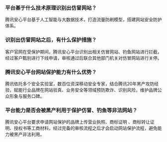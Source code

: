 ### 平台基于什么技术原理识别出仿冒网站？
腾讯安心平台基于人工智能与大数据技术，打造流量防刷模型，搭建网站安全防护体系。

### 识别出仿冒网站之后，有什么保护措施？
客户官网在受保护期间，腾讯安心平台识别出相关仿冒网站、钓鱼网站进行拦截，经过客户甄别进行下线申请，审核通过后联合其他部门机关对仿冒网站进行关停。

### 腾讯安心平台网站保护能力有什么优势？
腾讯依托多个安全实验室，数百位资深移动安全专家，结合腾讯20年黑产攻防经验，赋能行业品牌在网站验真、业务安全等领域预防欺诈、识别风险，维护品牌公众形象与服务口碑。

### 平台能力是否会被黑产利用于保护仿冒、钓鱼等非法网站？
腾讯安心平台要求申请网站保护的品牌上传营业执照、商标证明 、商标转让证明、授权书等工商材料，经过完备的审核流程之后才会启动网站保护流程，避免能力被黑产非法利用。
